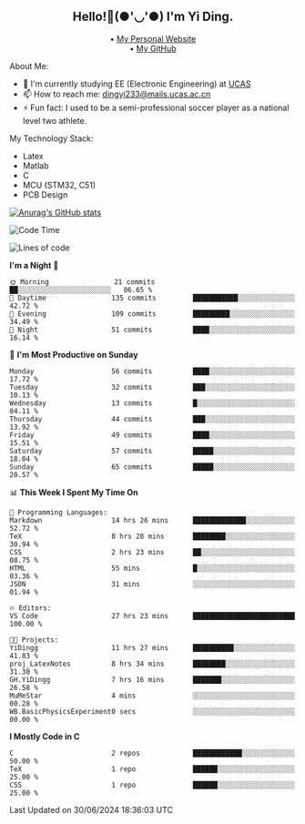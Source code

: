 <h2 style="text-align:center;"> Hello!👋(●'◡'●) I'm Yi Ding.</h2>
<div style="text-align:center;">
  • <a href="https://yidingg.github.io/YiDingg">My Personal Website</a><br>
  • <a href="https://github.com/YiDingg">My GitHub</a>
</div>

About Me:
- 🔭 I'm currently studying EE (Electronic Engineering) at [UCAS](https://www.ucas.ac.cn/)
- 📫 How to reach me: dingyi233@mails.ucas.ac.cn
- ⚡ Fun fact: I used to be a semi-professional soccer player as a national level two athlete.

My Technology Stack:
- Latex
- Matlab
- C
- MCU (STM32, C51)
- PCB Design

[![Anurag's GitHub stats](https://github-readme-stats.vercel.app/api?username=YiDingg)](https://github.com/anuraghazra/github-readme-stats)

<!--START_SECTION:waka-->
![Code Time](http://img.shields.io/badge/Code%20Time-102%20hrs%2034%20mins-blue)

![Lines of code](https://img.shields.io/badge/From%20Hello%20World%20I%27ve%20Written-423.1%20thousand%20lines%20of%20code-blue)

**I'm a Night 🦉** 

```text
🌞 Morning                21 commits          ██░░░░░░░░░░░░░░░░░░░░░░░   06.65 % 
🌆 Daytime                135 commits         ███████████░░░░░░░░░░░░░░   42.72 % 
🌃 Evening                109 commits         █████████░░░░░░░░░░░░░░░░   34.49 % 
🌙 Night                  51 commits          ████░░░░░░░░░░░░░░░░░░░░░   16.14 % 
```
📅 **I'm Most Productive on Sunday** 

```text
Monday                   56 commits          ████░░░░░░░░░░░░░░░░░░░░░   17.72 % 
Tuesday                  32 commits          ███░░░░░░░░░░░░░░░░░░░░░░   10.13 % 
Wednesday                13 commits          █░░░░░░░░░░░░░░░░░░░░░░░░   04.11 % 
Thursday                 44 commits          ███░░░░░░░░░░░░░░░░░░░░░░   13.92 % 
Friday                   49 commits          ████░░░░░░░░░░░░░░░░░░░░░   15.51 % 
Saturday                 57 commits          █████░░░░░░░░░░░░░░░░░░░░   18.04 % 
Sunday                   65 commits          █████░░░░░░░░░░░░░░░░░░░░   20.57 % 
```


📊 **This Week I Spent My Time On** 

```text
💬 Programming Languages: 
Markdown                 14 hrs 26 mins      █████████████░░░░░░░░░░░░   52.72 % 
TeX                      8 hrs 28 mins       ████████░░░░░░░░░░░░░░░░░   30.94 % 
CSS                      2 hrs 23 mins       ██░░░░░░░░░░░░░░░░░░░░░░░   08.75 % 
HTML                     55 mins             █░░░░░░░░░░░░░░░░░░░░░░░░   03.36 % 
JSON                     31 mins             ░░░░░░░░░░░░░░░░░░░░░░░░░   01.94 % 

🔥 Editors: 
VS Code                  27 hrs 23 mins      █████████████████████████   100.00 % 

🐱‍💻 Projects: 
YiDingg                  11 hrs 27 mins      ██████████░░░░░░░░░░░░░░░   41.83 % 
proj_LatexNotes          8 hrs 34 mins       ████████░░░░░░░░░░░░░░░░░   31.30 % 
GH.YiDingg               7 hrs 16 mins       ███████░░░░░░░░░░░░░░░░░░   26.58 % 
MuMeStar                 4 mins              ░░░░░░░░░░░░░░░░░░░░░░░░░   00.28 % 
WB.BasicPhysicsExperiment0 secs              ░░░░░░░░░░░░░░░░░░░░░░░░░   00.00 % 
```

**I Mostly Code in C** 

```text
C                        2 repos             ████████████░░░░░░░░░░░░░   50.00 % 
TeX                      1 repo              ██████░░░░░░░░░░░░░░░░░░░   25.00 % 
CSS                      1 repo              ██████░░░░░░░░░░░░░░░░░░░   25.00 % 
```




 Last Updated on 30/06/2024 18:36:03 UTC
<!--END_SECTION:waka-->
